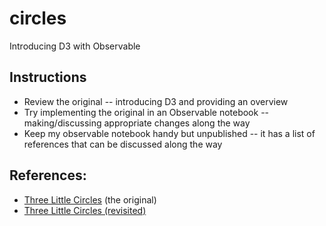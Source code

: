 
# circles

Introducing D3 with Observable

## Instructions

* Review the original -- introducing D3 and providing an overview
* Try implementing the original in an Observable notebook -- making/discussing appropriate changes along the way
* Keep my observable notebook handy but unpublished -- it has a list of references that can be discussed along the way

## References: 

* [Three Little Circles](https://bost.ocks.org/mike/circles/) (the original)
* [Three Little Circles (revisited)](https://observablehq.com/d/5b13cf21fc6a74d2)
